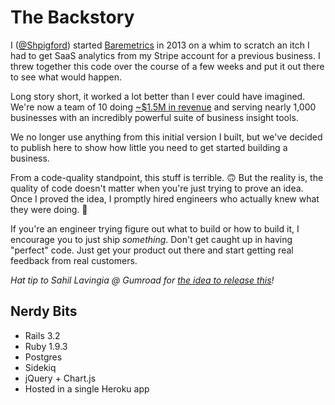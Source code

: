 # The Backstory
I ([@Shpigford](https://twitter.com/Shpigford)) started [Baremetrics](https://baremetrics.com) in 2013 on a whim to scratch an itch I had to get SaaS analytics from my Stripe account for a previous business. I threw together this code over the course of a few weeks and put it out there to see what would happen.

Long story short, it worked a lot better than I ever could have imagined. We're now a team of 10 doing [~$1.5M in revenue](https://demo.baremetrics.com) and serving nearly 1,000 businesses with an incredibly powerful suite of business insight tools.

We no longer use anything from this initial version I built, but we've decided to publish here to show how little you need to get started building a business.

From a code-quality standpoint, this stuff is terrible. 🙃 But the reality is, the quality of code doesn't matter when you're just trying to prove an idea. Once I proved the idea, I promptly hired engineers who actually knew what they were doing. 🎉

If you're an engineer trying figure out what to build or how to build it, I encourage you to just ship _something_. Don't get caught up in having "perfect" code. Just get your product out there and start getting real feedback from real customers.

_Hat tip to Sahil Lavingia @ Gumroad for [the idea to release this](https://twitter.com/Shpigford/status/1196453901102452736)!_

## Nerdy Bits
* Rails 3.2
* Ruby 1.9.3
* Postgres
* Sidekiq
* jQuery + Chart.js
* Hosted in a single Heroku app
